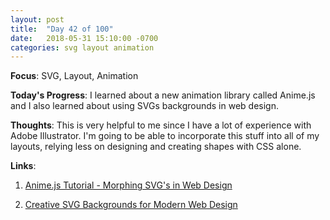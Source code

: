 ```yaml
---
layout: post
title:  "Day 42 of 100"
date:   2018-05-31 15:10:00 -0700
categories: svg layout animation 
---
```


**Focus**: SVG, Layout, Animation

**Today's Progress**: I learned about a new animation library called Anime.js and I also learned about using SVGs backgrounds in web design.    

**Thoughts**: This is very helpful to me since I have a lot of experience with Adobe Illustrator. I'm going to be able to incorporate this stuff into all of my layouts, relying less on designing and creating shapes with CSS alone.  

**Links**: 

1. [Anime.js Tutorial - Morphing SVG's in Web Design](https://youtu.be/2wr1iixy20I)

2. [Creative SVG Backgrounds for Modern Web Design](https://youtu.be/OjIxscGV-Qg)
